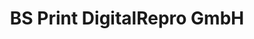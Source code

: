 ---
title: "BS Print DigitalRepro GmbH"
url: /braunschweig/bs-print-digitalrepro-gmbh/
shop: Kopieren
---